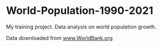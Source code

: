 # World-Population-1990-2021

My training project.
Data analysis on world population growth.

Data downloaded from www.WorldBank.org
